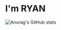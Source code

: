# I'm RYAN
![Anurag's GitHub stats](https://github-readme-stats.vercel.app/api?username=ryanyangtaoyuan&show_icons=true)
